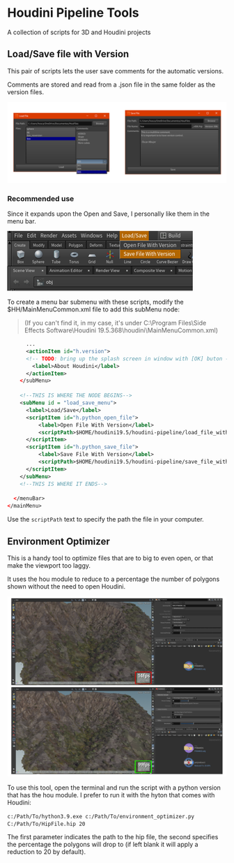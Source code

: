 # Houdini Pipeline Tools
A collection of scripts for 3D and Houdini projects


## Load/Save file with Version

This pair of scripts lets the user save comments for the automatic versions.

Comments are stored and read from a .json file in the same folder as the version files.

![load-save-demo.png](/docs_imgs/load-save-demo.png)

### Recommended use
Since it expands upon the Open and Save, I personally like them in the menu bar.

![menu-example](/docs_imgs/menu.png)

To create a menu bar submenu with these scripts, modify the $HH/MainMenuCommon.xml file to add this subMenu node:

> (If you can't find it, in my case, it's under C:\Program Files\Side Effects Software\Houdini 19.5.368\houdini\MainMenuCommon.xml)

```xml
      ...
      <actionItem id="h.version">
      <!-- TODO: bring up the splash screen in window with [OK] buton -->
        <label>About Houdini</label>
      </actionItem>
    </subMenu>
    
    <!--THIS IS WHERE THE NODE BEGINS-->
    <subMenu id = "load_save_menu">
      <label>Load/Save</label>
      <scriptItem id="h.python_open_file">
          <label>Open File With Version</label>
          <scriptPath>$HOME/houdini19.5/houdini-pipeline/load_file_with_version.py</scriptPath>
      </scriptItem>
      <scriptItem id="h.python_save_file">
          <label>Save File With Version</label>
          <scriptPath>$HOME/houdini19.5/houdini-pipeline/save_file_with_version.py</scriptPath>
      </scriptItem>
    </subMenu>
    <!--THIS IS WHERE IT ENDS-->    

  </menuBar>
</mainMenu>
```
Use the ```scriptPath``` text to specify the path the file in your computer.


## Environment Optimizer

This is a handy tool to optimize files that are to big to even open, or that make the viewport too laggy.

It uses the hou module to reduce to a percentage the number of polygons shown without the need to open Houdini.

![env-opt-demo](/docs_imgs/environment-optimizer-demo.png)

To use this tool, open the terminal and run the script with a python version that has the hou module. I prefer to run it with the hyton that comes with Houdini:

```c:/Path/To/hython3.9.exe c:/Path/To/environment_optimizer.py C:/Path/To/HipFile.hip 20```

The first parameter indicates the path to the hip file, the second specifies the percentage the polygons will drop to (if left blank it will apply a reduction to 20 by default).
